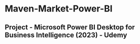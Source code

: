 # Maven-Market-Power-BI
## Project - Microsoft Power BI Desktop for Business Intelligence (2023) - Udemy
